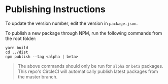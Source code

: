 # Publishing Instructions

To update the version number, edit the version in `package.json`. 

To publish a new package through NPM, run the following commands from the root folder: 

```
yarn build
cd ../dist
npm publish --tag <alpha | beta>
```

> The above commands should only be run for `alpha` or `beta` packages.  This repo's CircleCI will automatically publish latest packages from the master branch. 
